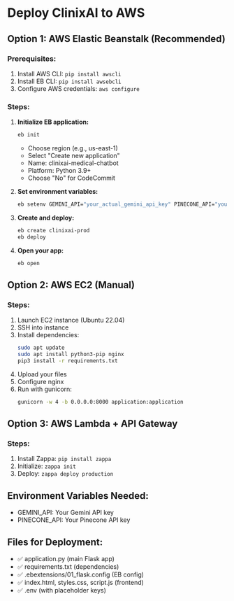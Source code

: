 # Deploy ClinixAI to AWS

## Option 1: AWS Elastic Beanstalk (Recommended)

### Prerequisites:
1. Install AWS CLI: `pip install awscli`
2. Install EB CLI: `pip install awsebcli`
3. Configure AWS credentials: `aws configure`

### Steps:
1. **Initialize EB application:**
   ```bash
   eb init
   ```
   - Choose region (e.g., us-east-1)
   - Select "Create new application"
   - Name: clinixai-medical-chatbot
   - Platform: Python 3.9+
   - Choose "No" for CodeCommit

2. **Set environment variables:**
   ```bash
   eb setenv GEMINI_API="your_actual_gemini_api_key" PINECONE_API="your_actual_pinecone_api_key"
   ```

3. **Create and deploy:**
   ```bash
   eb create clinixai-prod
   eb deploy
   ```

4. **Open your app:**
   ```bash
   eb open
   ```

## Option 2: AWS EC2 (Manual)

### Steps:
1. Launch EC2 instance (Ubuntu 22.04)
2. SSH into instance
3. Install dependencies:
   ```bash
   sudo apt update
   sudo apt install python3-pip nginx
   pip3 install -r requirements.txt
   ```
4. Upload your files
5. Configure nginx
6. Run with gunicorn:
   ```bash
   gunicorn -w 4 -b 0.0.0.0:8000 application:application
   ```

## Option 3: AWS Lambda + API Gateway

### Steps:
1. Install Zappa: `pip install zappa`
2. Initialize: `zappa init`
3. Deploy: `zappa deploy production`

## Environment Variables Needed:
- GEMINI_API: Your Gemini API key
- PINECONE_API: Your Pinecone API key

## Files for Deployment:
- ✅ application.py (main Flask app)
- ✅ requirements.txt (dependencies)
- ✅ .ebextensions/01_flask.config (EB config)
- ✅ index.html, styles.css, script.js (frontend)
- ✅ .env (with placeholder keys)